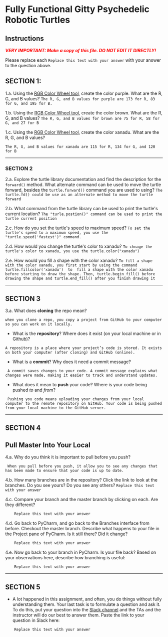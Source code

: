 # Fully Functional Gitty Psychedelic Robotic Turtles

## Instructions

**_<span style="color:red">
    VERY IMPORTANT: Make a copy of this file. DO NOT EDIT IT DIRECTLY!
</span>_**

Please replace each `Replace this text with your answer` 
with your answer to the question above.

## SECTION 1: 

1.a. Using the [RGB Color Wheel tool](https://colorspire.com/rgb-color-wheel/), create the color purple. 
     What are the R, G, and B values?
```The R, G, and B values for purple are 173 for R, 83 for G, and 195 for B.```

1.b. Using the [RGB Color Wheel tool](https://colorspire.com/rgb-color-wheel/), create the color brown. 
     What are the R, G, and B values?
```The R, G, and B values for brown are 75 for R, 58 for G, and 27 for B```

1.c. Using the [RGB Color Wheel tool](https://colorspire.com/rgb-color-wheel/), create the color xanadu. 
     What are the R, G, and B values?

``````The R, G, and B values for xanadu are 115 for R, 134 for G, and 120 for B``````

---

### SECTION 2

2.a. Explore the turtle library documentation and find the description for the 
     `forward()` method. What alternate command can be used to move the turtle forward, 
     besides the `turtle.forward()` command you are used to using?
`The turtle.fd() could be use as an alternate method to move the turtle forward`

2.b. What command from the turtle library can be used to print the turtle's current 
   location?
   `The "turle.postion()" command can be used to print the turtle current position`

2.c. How do you set the turtle's speed to maximum speed?
   `To set the turtle's speed to a maximum speed, you use the "turtle.speed('fastest')" command.`

2.d. How would you change the turtle's color to xanadu? 
`To chnage the turtle's color to xanadu, you use the turtle.color("xanadu")`

2.e. How would you fill a shape with the color xanadu?
`To fill a shape with the color xanadu, you first start by using the command turtle.fillcolor('xanadu')  to  fill a shape with the color xanadu before starting to draw the shape. Then, turtle.begin_fill() before drawing the shape and turtle.end_fill() after you finish drawing it`


---

## SECTION 3

3.a. What does **cloning** the repo mean?

`when you clone a repo, you copy a project from GitHub to your computer so you can work on it locally.`


- What is the **repository**? Where does it exist (on your local machine or in Github)?

`A repository is a place where your project’s code is stored. It exists on both your computer (after cloning) and GitHub (online).`


- What is a **commit**? Why does it need a commit message?

``` A commit saves changes to your code. A commit message explains what changes were made, making it easier to track and understand updates.```


- What does it mean to **push** your code? Where is your code being pushed _to_ and _from_?

``` Pushing you code means uploading your changes from your local computer to the remote repository on GitHub. Your code is being pushed from your local machine to the GitHub server.```

---

## SECTION 4

## Pull Master Into Your Local

4.a. Why do you think it is important to pull before you push?

``` When you pull before you push, it allow you to see any changes that has been made to ensure that your code is up to date.```

4.b. How many branches are in the repository?
     Click the link to look at the branches. Do you see yours? Do you see any others? 
```Replace this text with your answer```


4.c. Compare your branch and the master branch by clicking on each. Are they different?

```
    Replace this text with your answer
```


4.d. Go back to PyCharm, and go back to the Branches interface from before. Checkout the 
     master branch.
     Describe what happens to your file in the Project pane of PyCharm. Is it still 
     there? Did it change?

```
    Replace this text with your answer
```


4.e. Now go back to your branch in PyCharm. Is your file back? Based on your observations
     here, describe how branching is useful:

```
    Replace this text with your answer
```

---

## SECTION 5
- A lot happened in this assignment, and often, you do things without fully 
  understanding them. Your last task is to formulate a question and ask it. 
  To do this, put your question into the [Slack channel](https://bereacs.slack.com/archives/C3QACGH8R) and the TAs and the instructor 
  will do our best to answer them. Paste the link to your question in Slack here:

```
    Replace this text with your answer
```



